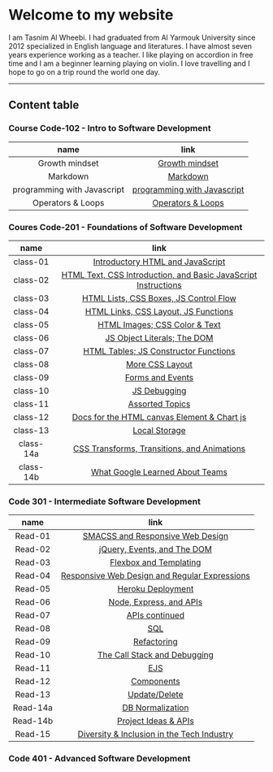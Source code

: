 # Welcome to my website
I am Tasnim Al Wheebi. I had graduated from Al Yarmouk University since 2012 specialized in English language and literatures. I have almost seven years experience working as a  teacher. I like playing on accordion in free time and I am a beginner learning playing on violin. I love travelling and I hope to go on a trip round the world one day.
 ***
 ## Content table

### Course Code-102 - Intro to Software Development

| name | link |
| :---:| :---:|
| Growth mindset | [Growth mindset](https://tasnimwheebi.github.io/Reading-Notes/growthminset) |
| Markdown | [Markdown](https://tasnimwheebi.github.io/Reading-Notes/markdown)
| programming with Javascript | [programming with Javascript ](https://tasnimwheebi.github.io/Reading-Notes/read-04)
| Operators & Loops | [Operators & Loops](https://tasnimwheebi.github.io/Reading-Notes/loops)

### Coures Code-201 - Foundations of Software Development

| name | link |
| :---:| :---:|
| class-01 | [Introductory HTML and JavaScript](https://tasnimwheebi.github.io/Reading-Notes/class-01) |
| class-02 | [ HTML Text, CSS Introduction, and Basic JavaScript Instructions](https://tasnimwheebi.github.io/Reading-Notes/class-02) 
| class-03 | [HTML Lists, CSS Boxes, JS Control Flow](https://tasnimwheebi.github.io/Reading-Notes/class-03) 
| class-04| [HTML Links, CSS Layout, JS Functions](https://tasnimwheebi.github.io/Reading-Notes/class-04)
| class-05| [ HTML Images; CSS Color & Text](https://tasnimwheebi.github.io/Reading-Notes/class-05)
| class-06| [JS Object Literals; The DOM ](https://tasnimwheebi.github.io/Reading-Notes/class-06)
| class-07| [HTML Tables; JS Constructor Functions](https://tasnimwheebi.github.io/Reading-Notes/class-07)
| class-08| [More CSS Layout](https://tasnimwheebi.github.io/Reading-Notes/class-08)
| class-09| [Forms and Events](https://tasnimwheebi.github.io/Reading-Notes/class-09)
| class-10| [JS Debugging](https://tasnimwheebi.github.io/Reading-Notes/class-10)
| class-11| [Assorted Topics](https://tasnimwheebi.github.io/Reading-Notes/class-11)
| class-12| [Docs for the HTML canvas Element & Chart js](https://tasnimwheebi.github.io/Reading-Notes/class-12)
| class-13| [Local Storage](https://tasnimwheebi.github.io/Reading-Notes/read-13)
| class-14a| [CSS Transforms, Transitions, and Animations ](https://tasnimwheebi.github.io/Reading-Notes/class-14a)
| class-14b| [What Google Learned About Teams](https://tasnimwheebi.github.io/Reading-Notes/class-14b)

### Code 301 - Intermediate Software Development

| name | link |
| :---:| :---:|
| Read-01 | [SMACSS and Responsive Web Design](https://tasnimwheebi.github.io/Reading-Notes/code-301/read-01) |
| Read-02 | [jQuery, Events, and The DOM](https://tasnimwheebi.github.io/Reading-Notes/code-301/read-02) 
| Read-03 | [Flexbox and Templating](https://tasnimwheebi.github.io/Reading-Notes/code-301/read-03) 
| Read-04| [Responsive Web Design and Regular Expressions](https://tasnimwheebi.github.io/Reading-Notes/code-301/read-04)
| Read-05| [Heroku Deployment](https://tasnimwheebi.github.io/Reading-Notes/code-301/read-05)
| Read-06| [Node, Express, and APIs](https://tasnimwheebi.github.io/Reading-Notes/code-301/read-06)
| Read-07| [ APIs continued](https://tasnimwheebi.github.io/Reading-Notes/code-301/read-07)
| Read-08| [SQL](https://tasnimwheebi.github.io/Reading-Notes/code-301/read-08)
| Read-09| [Refactoring](https://tasnimwheebi.github.io/Reading-Notes/code-301/read-09)
| Read-10| [The Call Stack and Debugging](https://tasnimwheebi.github.io/Reading-Notes/code-301/read-10)
| Read-11| [ EJS](https://tasnimwheebi.github.io/Reading-Notes/code-301/read-11)
| Read-12| [Components](https://tasnimwheebi.github.io/Reading-Notes/code-301/read-12)
| Read-13| [Update/Delete](https://tasnimwheebi.github.io/Reading-Notes/code-301/read-13)
| Read-14a| [DB Normalization](https://tasnimwheebi.github.io/Reading-Notes/code-301/read-14a)
| Read-14b| [Project Ideas & APIs](https://tasnimwheebi.github.io/Reading-Notes/code-301/read-14b)
| Read-15| [Diversity & Inclusion in the Tech Industry](https://tasnimwheebi.github.io/Reading-Notes/code-301/read-15)



### Code 401 - Advanced Software Development

